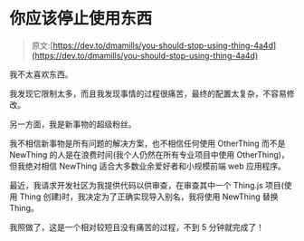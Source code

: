# 你应该停止使用东西

> 原文:[https://dev.to/dmamills/you-should-stop-using-thing-4a4d](https://dev.to/dmamills/you-should-stop-using-thing-4a4d)

我不太喜欢东西。

我发现它限制太多，而且我发现事情的过程很痛苦，最终的配置太复杂，不容易修改。

另一方面，我是新事物的超级粉丝。

我不相信新事物是所有问题的解决方案，也不相信任何使用 OtherThing 而不是 NewThing 的人是在浪费时间(我个人仍然在所有专业项目中使用 OtherThing)，但我绝对相信 NewThing 适合大多数业余爱好者和小规模前端 web 应用程序。

最近，我请求开发社区为我提供代码以供审查，在审查其中一个 Thing.js 项目(使用 Thing 创建)时，我决定为了正确实现导入别名，我将使用 NewThing 替换 Thing。

我照做了，这是一个相对较短且没有痛苦的过程，不到 5 分钟就完成了！